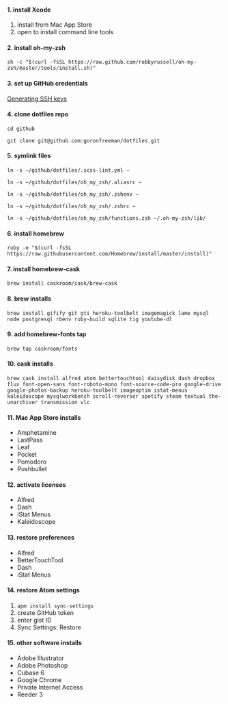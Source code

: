 #### 1. install Xcode
1. install from Mac App Store
2. open to install command line tools

#### 2. install oh-my-zsh
`sh -c "$(curl -fsSL https://raw.github.com/robbyrussell/oh-my-zsh/master/tools/install.sh)"`

#### 3. set up GitHub credentials
[Generating SSH keys](https://help.github.com/articles/generating-ssh-keys/)

#### 4. clone dotfiles repo
`cd github`

`git clone git@github.com:goronfreeman/dotfiles.git`

#### 5. symlink files
`ln -s ~/github/dotfiles/.scss-lint.yml ~`

`ln -s ~/github/dotfiles/oh_my_zsh/.aliasrc ~`

`ln -s ~/github/dotfiles/oh_my_zsh/.zshenv ~`

`ln -s ~/github/dotfiles/oh_my_zsh/.zshrc ~`

`ln -s ~/github/dotfiles/oh_my_zsh/functions.zsh ~/.oh-my-zsh/lib/`

#### 6. install homebrew
`ruby -e "$(curl -fsSL https://raw.githubusercontent.com/Homebrew/install/master/install)"`

#### 7. install homebrew-cask
`brew install caskroom/cask/brew-cask`

#### 8. brew installs
`brew install gifify git gti heroku-toolbelt imagemagick lame mysql node postgresql rbenv ruby-build sqlite tig youtube-dl`

#### 9. add homebrew-fonts tap
`brew tap caskroom/fonts`

#### 10. cask installs
`brew cask install alfred atom bettertouchtool daisydisk dash dropbox flux font-open-sans font-roboto-mono font-source-code-pro google-drive google-photos-backup heroku-toolbelt imageoptim istat-menus kaleidoscope mysqlworkbench scroll-reverser spotify steam textual the-unarchiver transmission vlc`

#### 11. Mac App Store installs
* Amphetamine
* LastPass
* Leaf
* Pocket
* Pomodoro
* Pushbullet

#### 12. activate licenses
* Alfred
* Dash
* iStat Menus
* Kaleidoscope

#### 13. restore preferences
* Alfred
* BetterTouchTool
* Dash
* iStat Menus

#### 14. restore Atom settings
1. `apm install sync-settings`
2. create GitHub token
3. enter gist ID
4. Sync Settings: Restore

#### 15. other software installs
* Adobe Illustrator
* Adobe Photoshop
* Cubase 6
* Google Chrome
* Private Internet Access
* Reeder 3
